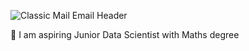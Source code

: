 ![Classic Mail Email Header](https://user-images.githubusercontent.com/87555833/137069401-5229191b-217d-4b58-9ec1-f6b47497949d.png)


🌼 I am aspiring Junior Data Scientist with Maths degree
